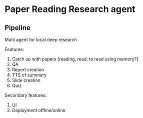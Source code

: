# Paper Reading Research agent

## Pipeline

Multi agent for local deep research

Features:

1. Catch up with papers [reading, read, to read using memory?]
2. QA
3. Report creation
4. TTS of summary
5. Slide creation
6. Quiz

Secondary features:

1. UI
2. Deployment offline/online
